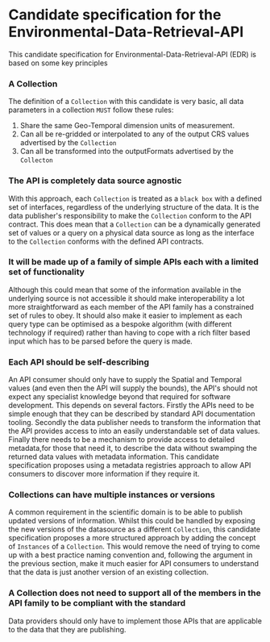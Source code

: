 # Candidate specification for the Environmental-Data-Retrieval-API

This candidate specification for Environmental-Data-Retrieval-API (EDR) is based on some key principles

### A Collection

The definition of a `Collection` with this candidate is very basic, all data parameters in a collection `MUST` follow these rules:

1. Share the same Geo-Temporal dimension units of measurement.
2. Can all be re-gridded or interpolated to any of the output CRS values advertised by the `Collection`
3. Can all be transformed into the outputFormats advertised by the `Collecton`



### The API is completely data source agnostic

With this approach, each `Collection` is treated as a `black box` with a defined set of interfaces, regardless of the underlying structure of the data. It is the data publisher's responsibility to make the `Collection` conform to the API contract.  This does mean that a `Collection` can be a dynamically generated set of values or a query on a physical data source as long as the interface to the `Collection` conforms with the defined API contracts. 

### It will be made up of a family of simple APIs each with a limited set of functionality

Although this could mean that some of the information available in the underlying source is not accessible it should make interoperability a lot more straightforward as each member of the API family has a constrained set of rules to obey.  It should also make it easier to implement as each query type can be optimised as a bespoke algorithm (with different technology if required) rather than having to cope with a rich filter based input which has to be parsed before the query is made. 


### Each API should be self-describing 

An API consumer should only have to supply the Spatial and Temporal values (and even then the API will supply the bounds), the API's should not expect any specialist knowledge beyond that required for software development. This depends on several factors. Firstly the APIs need to be simple enough that they can be described by standard API documentation tooling. Secondly the data publisher needs to transform the information that the API provides access to into an easily understandable set of data values. Finally there needs to be a mechanism to provide access to detailed metadata,for those that need it, to describe the data without swamping the returned data values with metadata information.  This candidate specification proposes using a metadata registries approach to allow API consumers to discover more information if they require it.

### Collections can have multiple instances or versions

A common requirement in the scientific domain is to be able to publish updated versions of information. Whilst this could be handled by exposing the new versions of the datasource as a different `Collection`, this candidate specification proposes a more structured approach by adding the concept of `Instances` of a `Collection`.  This would remove the need of trying to come up with a best practice naming convention and, following the argument in the previous section, make it much easier for API consumers to understand that the data is just another version of an existing collection.


### A Collection does not need to support all of the members in the API family to be compliant with the standard

Data providers should only have to implement those APIs that are applicable to the data that they are publishing.





